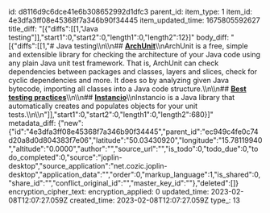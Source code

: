id: d8116d9c6dce41e6b308652992d1dfc3
parent_id: 
item_type: 1
item_id: 4e3dfa3ff08e45368f7a346b90f34445
item_updated_time: 1675805592627
title_diff: "[{\"diffs\":[[1,\"Java testing\"]],\"start1\":0,\"start2\":0,\"length1\":0,\"length2\":12}]"
body_diff: "[{\"diffs\":[[1,\"# Java testing\\\n\\\n## [**ArchUnit**](https://www.archunit.org/)\\\nArchUnit is a free, simple and extensible library for checking the architecture of your Java code using any plain Java unit test framework. That is, ArchUnit can check dependencies between packages and classes, layers and slices, check for cyclic dependencies and more. It does so by analyzing given Java bytecode, importing all classes into a Java code structure.\\\n\\\n## [**Best testing practices**](https://phauer.com/2019/modern-best-practices-testing-java/)\\\n\\\n## [**Instancio**](https://github.com/instancio/instancio/)\\\nInstancio is a Java library that automatically creates and populates objects for your unit tests.\\\n\\\n\"]],\"start1\":0,\"start2\":0,\"length1\":0,\"length2\":680}]"
metadata_diff: {"new":{"id":"4e3dfa3ff08e45368f7a346b90f34445","parent_id":"ec949c4fe0c74d20a8d0d804383f7e06","latitude":"50.03430920","longitude":"15.78119940","altitude":"0.0000","author":"","source_url":"","is_todo":0,"todo_due":0,"todo_completed":0,"source":"joplin-desktop","source_application":"net.cozic.joplin-desktop","application_data":"","order":0,"markup_language":1,"is_shared":0,"share_id":"","conflict_original_id":"","master_key_id":""},"deleted":[]}
encryption_cipher_text: 
encryption_applied: 0
updated_time: 2023-02-08T12:07:27.059Z
created_time: 2023-02-08T12:07:27.059Z
type_: 13